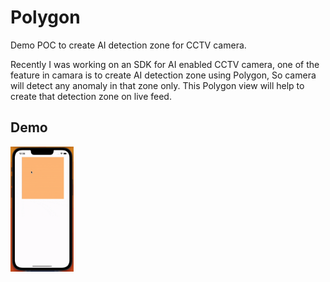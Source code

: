# Polygon
Demo POC to create AI detection zone for CCTV camera.

Recently I was working on an SDK for AI enabled CCTV camera, one of the feature in camara is to create AI detection zone using Polygon, So camera will detect any anomaly in that zone only. This Polygon view will help to create that detection zone on live feed.

## Demo
<img src="Resources/Demo.gif" width="20%">
